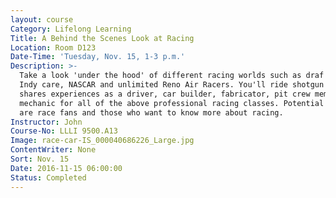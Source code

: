 ```yaml
---
layout: course
Category: Lifelong Learning
Title: A Behind the Scenes Look at Racing
Location: Room D123
Date-Time: 'Tuesday, Nov. 15, 1-3 p.m.'
Description: >-
  Take a look 'under the hood' of different racing worlds such as draf racing,
  Indy care, NASCAR and unlimited Reno Air Racers. You'll ride shotgun as Art
  shares experiences as a driver, car builder, fabricator, pit crew member and
  mechanic for all of the above professional racing classes. Potential students
  are race fans and those who want to know more about racing.
Instructor: John
Course-No: LLLI 9500.A13
Image: race-car-IS_000040686226_Large.jpg
ContentWriter: None
Sort: Nov. 15
Date: 2016-11-15 06:00:00
Status: Completed
---
```




